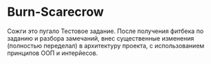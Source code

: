# Burn-Scarecrow
Сожги это пугало
Тестовое задание.
После получения фитбека по заданию и разбора замечаний, внес существенные изменения (полностью переделал) в архитектуру проекта, с использованием принципов ООП и интерйесов.
